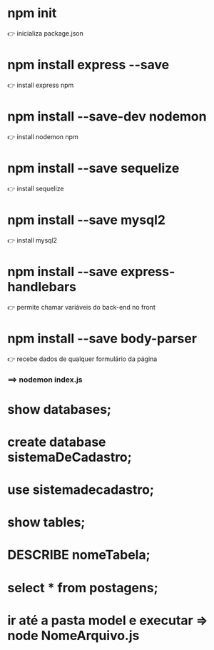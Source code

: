 # npm init
👉 inicializa package.json

# npm install express --save
👉 install express npm

# npm install --save-dev nodemon
👉 install nodemon npm

# npm install --save sequelize
👉 install sequelize

# npm install --save mysql2
👉 install mysql2

# npm install --save express-handlebars
👉 permite chamar variáveis do back-end no front

# npm install --save body-parser
👉 recebe dados de qualquer formulário da página

<!-- ## starter de server ## -->
### ==> nodemon index.js 

<!-- req requisição que recebemos -->
<!-- res resposta para o cliente -->

<!-- create database pelo cmd -->
# show databases;
<!-- mostra as tabelas -->
# create database sistemaDeCadastro;
<!-- cria a tabela -->
# use sistemadecadastro;
<!-- entra na tabela -->
# show tables;
<!-- mostra a tabela -->
# DESCRIBE nomeTabela;
<!-- mostra a estrutura da tabela -->
# select * from postagens;
<!-- mostra se foi inderido ou não -->
# ir até a pasta model e executar => node NomeArquivo.js


